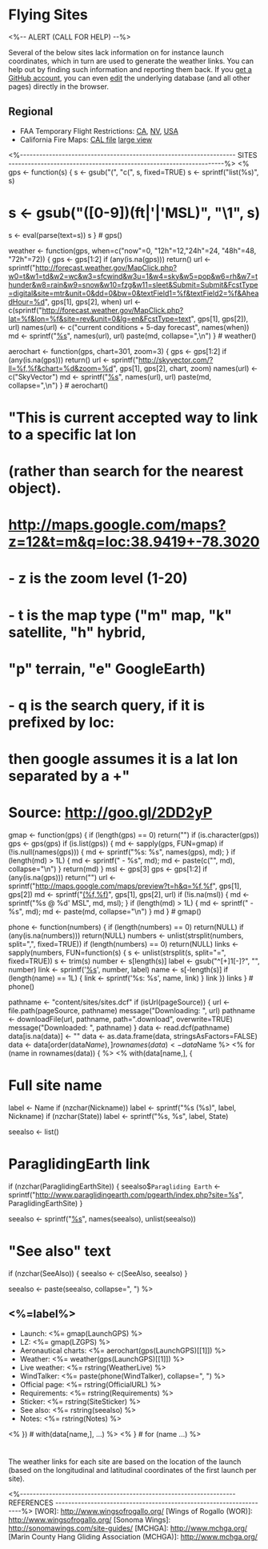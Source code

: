 # Flying Sites

<%-- ALERT (CALL FOR HELP) --%>
<div class="alert alert-warning" role="alert">
Several of the below sites lack information on for instance launch
coordinates, which in turn are used to generate the weather links.
You can help out by finding such information and reporting them back.
If you <a class="alert-link" id="edit"
href="https://github.com/join">get a GitHub account</a>, you can even
<span style="white-space: nowrap;"><a class="alert-link" id="edit"
href="https://github.com/BHGC/website/tree/master/content/sites/sites.dcf">edit</a>
<span class="glyphicon glyphicon-edit"></span></span> 
the underlying database (and all other pages) directly in the browser.
</div>

## Regional

* FAA Temporary Flight Restrictions:
  [CA](http://tfr.faa.gov/tfr_map/states.jsp?select2=CA),
  [NV](http://tfr.faa.gov/tfr_map/states.jsp?select2=NV),
  [USA](http://tfr.faa.gov/tfr_map_ims/html/index.html)
* California Fire Maps:
  [CAL file](http://www.fire.ca.gov/general/firemaps.php)
  [large view](http://maps.google.com/maps/d/viewer?ll=37.055177%2C-120.454102&spn=17.505593%2C18.720703&hl=en&msa=0&z=5&source=embed&ie=UTF8&mid=zp8nK_5H0MFQ.kzTmU5XK-qJQ)


<%-------------------------------------------------------------------
 SITES
 -------------------------------------------------------------------%>
<%
gps <- function(s) {
  s <- gsub("(", "c(", s, fixed=TRUE)
  s <- sprintf("list(%s)", s)
#  s <- gsub("([0-9])(ft|'|'MSL)", "\\1", s)
  s <- eval(parse(text=s))
  s
} # gps()


weather <- function(gps, when=c("now"=0, "12h"=12,"24h"=24, "48h"=48, "72h"=72)) {
  gps <- gps[1:2]
  if (any(is.na(gps))) return()
  url <-
  sprintf("http://forecast.weather.gov/MapClick.php?w0=t&w1=td&w2=wc&w3=sfcwind&w3u=1&w4=sky&w5=pop&w6=rh&w7=thunder&w8=rain&w9=snow&w10=fzg&w11=sleet&Submit=Submit&FcstType=digital&site=mtr&unit=0&dd=0&bw=0&textField1=%f&textField2=%f&AheadHour=%d",
  gps[1], gps[2], when)
  url <-
  c(sprintf("http://forecast.weather.gov/MapClick.php?lat=%f&lon=%f&site=rev&unit=0&lg=en&FcstType=text",
  gps[1], gps[2]), url)
  names(url) <- c("current conditions + 5-day forecast", names(when))
  md <- sprintf("[%s](%s)", names(url), url)
  paste(md, collapse=",\n")
} # weather()


aerochart <- function(gps, chart=301, zoom=3) {
  gps <- gps[1:2]
  if (any(is.na(gps))) return()
  url <- sprintf("http://skyvector.com/?ll=%f,%f&chart=%d&zoom=%d",
                 gps[1], gps[2], chart, zoom)
  names(url) <- c("SkyVector")
  md <- sprintf("[%s](%s)", names(url), url)
  paste(md, collapse=",\n")
} # aerochart()


# "This is current accepted way to link to a specific lat lon
#  (rather than search for the nearest object).
#  http://maps.google.com/maps?z=12&t=m&q=loc:38.9419+-78.3020
#  - z is the zoom level (1-20)
#  - t is the map type ("m" map, "k" satellite, "h" hybrid,
#      "p" terrain, "e" GoogleEarth)
#  - q is the search query, if it is prefixed by loc:
#      then google assumes it is a lat lon separated by a +"
#  Source: http://goo.gl/2DD2yP
gmap <- function(gps) {
  if (length(gps) == 0) return("")
  if (is.character(gps)) gps <- gps(gps)
  if (is.list(gps)) {
    md <- sapply(gps, FUN=gmap)
	if (!is.null(names(gps))) {
      md <- sprintf("%s: %s", names(gps), md);
	}
    if (length(md) > 1L) {
      md <- sprintf("  - %s", md);
      md <- paste(c("", md), collapse="\n")
    }
    return(md)
  }
  msl <- gps[3]
  gps <- gps[1:2]
  if (any(is.na(gps))) return("")
  url <- sprintf("http://maps.google.com/maps/preview?t=h&q=%f,%f", gps[1], gps[2])
  md <- sprintf("[(%f,%f)](%s)", gps[1], gps[2], url)
  if (!is.na(msl)) {
    md <- sprintf("%s @ %d' MSL", md, msl);
  }
  if (length(md) > 1L) {
    md <- sprintf("  - %s", md);
    md <- paste(md, collapse="\n")
  }
  md 
} # gmap()

phone <- function(numbers) {
  if (length(numbers) == 0) return(NULL)
  if (any(is.na(numbers))) return(NULL)
  numbers <- unlist(strsplit(numbers, split=",", fixed=TRUE))
  if (length(numbers) == 0) return(NULL)
  links <- sapply(numbers, FUN=function(s) {
    s <- unlist(strsplit(s, split="=", fixed=TRUE))
	s <- trim(s)
    number <- s[length(s)]
	label <- gsub("^[+]1[-]?", "", number)
    link <- sprintf('<a href="tel:%s">%s</a>', number, label)
    name <- s[-length(s)]
    if (length(name) == 1L) {
	  link <- sprintf('%s: %s', name, link)
	}
	link
  })
  links
} # phone()

pathname <- "content/sites/sites.dcf"
if (isUrl(pageSource)) {
  url <- file.path(pageSource, pathname)
  message("Downloading: ", url)
  pathname <- downloadFile(url, pathname, path=".download", overwrite=TRUE)
  message("Downloaded: ", pathname)
}
data <- read.dcf(pathname)
data[is.na(data)] <- ""
data <- as.data.frame(data, stringsAsFactors=FALSE)
data <- data[order(data$Name),]
rownames(data) <- data$Name
%>
<% for (name in rownames(data)) { %>
<% with(data[name,], {

  # Full site name
  label <- Name
  if (nzchar(Nickname)) label <- sprintf("%s (%s)", label, Nickname)
  if (nzchar(State)) label <- sprintf("%s, %s", label, State)

  seealso <- list()

  # ParaglidingEarth link
  if (nzchar(ParaglidingEarthSite)) {
    seealso$`Paragliding Earth` <- sprintf("http://www.paraglidingearth.com/pgearth/index.php?site=%s", ParaglidingEarthSite)
  }

  seealso <- sprintf("[%s](%s)", names(seealso), unlist(seealso))
  
  # "See also" text
  if (nzchar(SeeAlso)) {
    seealso <- c(SeeAlso, seealso)
  }
  
  seealso <- paste(seealso, collapse=", ")
%>
## <%=label%>

* Launch: <%= gmap(LaunchGPS) %>
* LZ: <%= gmap(LZGPS) %>
* Aeronautical charts: <%= aerochart(gps(LaunchGPS)[[1]]) %>
* Weather: <%= weather(gps(LaunchGPS)[[1]]) %>
* Live weather: <%= rstring(WeatherLive) %>
* WindTalker: <%= paste(phone(WindTalker), collapse=", ") %>
* Official page: <%= rstring(OfficialURL) %>
* Requirements: <%= rstring(Requirements) %>
* Sticker: <%= rstring(SiteSticker) %>
* See also: <%= rstring(seealso) %>
* Notes: <%= rstring(Notes) %>

<% }) # with(data[name,], ...) %>
<% } # for (name ...) %>



<div class="alert alert-info" role="alert" style="margin-top: 5ex;">
The weather links for each site are based on the location of the
launch (based on the longitudinal and latitudinal coordinates of the
first launch per site).
</div>


<%-------------------------------------------------------------------
 REFERENCES
 -------------------------------------------------------------------%>
[WOR]: http://www.wingsofrogallo.org/
[Wings of Rogallo (WOR)]: http://www.wingsofrogallo.org/
[Sonoma Wings]: http://sonomawings.com/site-guides/
[MCHGA]: http://www.mchga.org/
[Marin County Hang Gliding Association (MCHGA)]: http://www.mchga.org/
